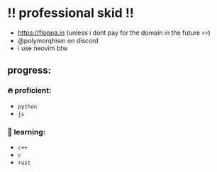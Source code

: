 # ‼️ professional skid ‼️
- https://floppa.in (unless i dont pay for the domain in the future 💀💀)
- @polymorqhism on discord
- i use neovim btw

## progress:

### 🔥 proficient:
- `python`
- `js`

### 📖 learning:
- `c++`
- `c`
- `rust`
